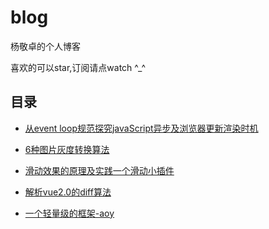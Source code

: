 # blog
杨敬卓的个人博客

喜欢的可以star,订阅请点watch ^_^

## 目录

* [从event loop规范探究javaScript异步及浏览器更新渲染时机](https://github.com/aooy/blog/issues/5)

* [6种图片灰度转换算法](https://github.com/aooy/blog/issues/4)

* [滑动效果的原理及实践一个滑动小插件](https://github.com/aooy/blog/issues/3)

* [解析vue2.0的diff算法](https://github.com/aooy/blog/issues/2)

* [一个轻量级的框架-aoy](https://github.com/aooy/blog/issues/1)


